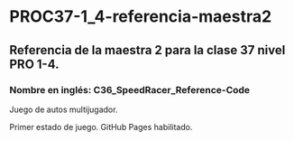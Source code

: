# PROC37-1_4-referencia-maestra2
## Referencia de la maestra 2 para la clase 37 nivel PRO 1-4.
### Nombre en inglés: C36_SpeedRacer_Reference-Code
Juego de autos multijugador.

Primer estado de juego. GitHub Pages habilitado.
